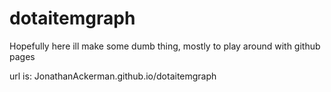 ﻿# dotaitemgraph
Hopefully here ill make some dumb thing, mostly to play around with github pages

url is: JonathanAckerman.github.io/dotaitemgraph

